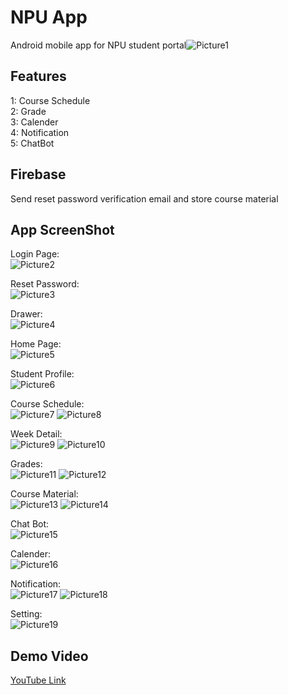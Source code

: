# NPU App
Android mobile app for NPU student portal![Picture1](https://user-images.githubusercontent.com/24274444/102444975-04ca4d80-3ff0-11eb-89a6-e8a8f148393a.png)

## Features
1: Course Schedule<br>
2: Grade<br>
3: Calender<br>
4: Notification<br>
5: ChatBot<br>

## Firebase
Send reset password verification email and store course material

## App ScreenShot
Login Page:<br>
![Picture2](https://user-images.githubusercontent.com/24274444/102444968-03992080-3ff0-11eb-9eeb-68dd5b6b6294.png)

Reset Password:<br>
![Picture3](https://user-images.githubusercontent.com/24274444/102444969-03992080-3ff0-11eb-8e0a-852474da7cbd.png)

Drawer:<br>
![Picture4](https://user-images.githubusercontent.com/24274444/102444970-03992080-3ff0-11eb-83c5-d9ab2decf0d4.png)

Home Page:<br>
![Picture5](https://user-images.githubusercontent.com/24274444/102444972-0431b700-3ff0-11eb-93fc-04087f7793f3.png)

Student Profile:<br>
![Picture6](https://user-images.githubusercontent.com/24274444/102444974-0431b700-3ff0-11eb-998f-253ff752e72d.png)

Course Schedule:<br>
![Picture7](https://user-images.githubusercontent.com/24274444/102444976-04ca4d80-3ff0-11eb-8859-c3a34e78c8a0.png)
![Picture8](https://user-images.githubusercontent.com/24274444/102444979-0562e400-3ff0-11eb-9808-49eebe2d94da.png)

Week Detail:<br>
![Picture9](https://user-images.githubusercontent.com/24274444/102444961-01cf5d00-3ff0-11eb-82f9-23101a51fa57.png)
![Picture10](https://user-images.githubusercontent.com/24274444/102444959-0136c680-3ff0-11eb-949c-515cd758bda7.png)

Grades:<br>
![Picture11](https://user-images.githubusercontent.com/24274444/102444960-01cf5d00-3ff0-11eb-9b94-acbe2b30a375.png)
![Picture12](https://user-images.githubusercontent.com/24274444/102444963-0267f380-3ff0-11eb-8985-be5870c68ff8.png)

Course Material:<br>
![Picture13](https://user-images.githubusercontent.com/24274444/102444965-0267f380-3ff0-11eb-9e0c-675fa74cc919.png)
![Picture14](https://user-images.githubusercontent.com/24274444/102444966-03008a00-3ff0-11eb-8877-ba38ff9ee221.png)

Chat Bot:<br>
![Picture15](https://user-images.githubusercontent.com/24274444/102444967-03008a00-3ff0-11eb-9979-aed69e944814.png)

Calender:<br>
![Picture16](https://user-images.githubusercontent.com/24274444/102444978-0562e400-3ff0-11eb-92c7-3f5455d4846d.png)

Notification:<br>
![Picture17](https://user-images.githubusercontent.com/24274444/102444955-009e3000-3ff0-11eb-8dbf-0d3c731d8bcd.png)
![Picture18](https://user-images.githubusercontent.com/24274444/102444957-0136c680-3ff0-11eb-9f38-f9c6f85d257c.png)

Setting:<br>
![Picture19](https://user-images.githubusercontent.com/24274444/102444958-0136c680-3ff0-11eb-8ebf-3b3e7eb7d075.png)


## Demo Video
[YouTube Link](youtube.com/watch?v=MPq5Zpi9ioc&feature=youtu.be)
